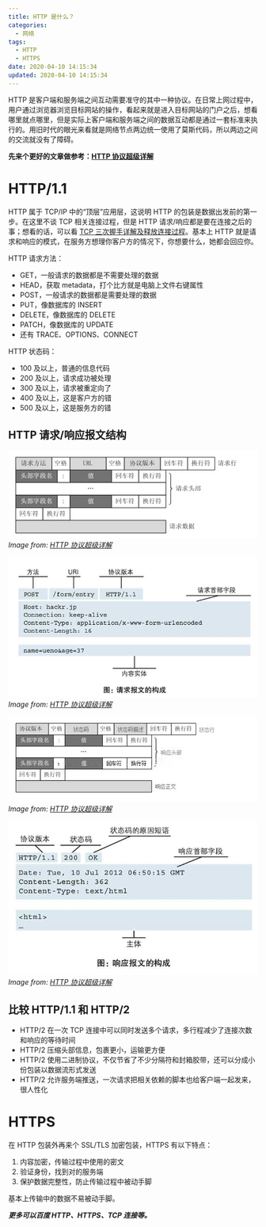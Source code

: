 ```yaml
---
title: HTTP 是什么？
categories:
  - 网络
tags:
  - HTTP
  - HTTPS
date: 2020-04-10 14:15:34
updated: 2020-04-10 14:15:34
---
```


HTTP 是客户端和服务端之间互动需要准守的其中一种协议。在日常上网过程中，用户通过浏览器浏览目标网站的操作，看起来就是进入目标网站的门户之后，想看哪里就点哪里，但是实际上客户端和服务端之间的数据互动都是通过一套标准来执行的。用旧时代的眼光来看就是网络节点两边统一使用了莫斯代码，所以两边之间的交流就没有了障碍。

<!-- more -->

**先来个更好的文章做参考：[HTTP 协议超级详解](//www.cnblogs.com/an-wen/p/11180076.html)**

# HTTP/1.1

HTTP 属于 TCP/IP 中的“顶层”应用层，这说明 HTTP 的包装是数据出发前的第一步。在这里不谈 TCP 相关连接过程，但是 HTTP 请求/响应都是要在连接之后的事；想看的话，可以看 [TCP 三次握手详解及释放连接过程](//www.cnblogs.com/kaleidoscope/p/9701117.html)。基本上 HTTP 就是请求和响应的模式，在服务方想理你客户方的情况下，你想要什么，她都会回应你。

HTTP 请求方法：

- GET，一般请求的数据都是不需要处理的数据
- HEAD，获取 metadata，打个比方就是电脑上文件右键属性
- POST，一般请求的数据都是需要处理的数据
- PUT，像数据库的 INSERT
- DELETE，像数据库的 DELETE
- PATCH，像数据库的 UPDATE
- 还有 TRACE、OPTIONS、CONNECT

HTTP 状态码：

- 100 及以上，普通的信息代码
- 200 及以上，请求成功被处理
- 300 及以上，请求被重定向了
- 400 及以上，这是客户方的错
- 500 及以上，这是服务方的错

## HTTP 请求/响应报文结构

![HTTP 请求报文结构](/gallery/http-request-format.png)*Image from: [HTTP 协议超级详解](//www.cnblogs.com/an-wen/p/11180076.html)*

![HTTP 请求报文例子](/gallery/http-request-example.jpg)*Image from: [HTTP 协议超级详解](//www.cnblogs.com/an-wen/p/11180076.html)*

![HTTP 响应报文结构](/gallery/http-response-format.png)*Image from: [HTTP 协议超级详解](//www.cnblogs.com/an-wen/p/11180076.html)*

![HTTP 响应报文例子](/gallery/http-response-example.jpg)*Image from: [HTTP 协议超级详解](//www.cnblogs.com/an-wen/p/11180076.html)*

## 比较 HTTP/1.1 和 HTTP/2

- HTTP/2 在一次 TCP 连接中可以同时发送多个请求，多行程减少了连接次数和响应的等待时间
- HTTP/2 压缩头部信息，包裹更小，运输更方便
- HTTP/2 使用二进制协议，不仅节省了不少分隔符和封箱胶带，还可以分成小份包装以数据流形式发送
- HTTP/2 允许服务端推送，一次请求把相关依赖的脚本也给客户端一起发来，很人性化

# HTTPS

在 HTTP 包装外再来个 SSL/TLS 加密包装，HTTPS 有以下特点：

1. 内容加密，传输过程中使用的密文
2. 验证身份，找到对的服务端
3. 保护数据完整性，防止传输过程中被动手脚

基本上传输中的数据不易被动手脚。

**_更多可以百度 HTTP、HTTPS、TCP 连接等。_**